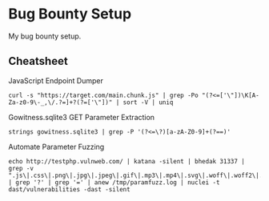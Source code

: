 # Bug Bounty Setup

My bug bounty setup.

## Cheatsheet

JavaScript Endpoint Dumper

```
curl -s "https://target.com/main.chunk.js" | grep -Po "(?<=['\"])\K[A-Za-z0-9\-_,\/.?=]+?(?=['\"])" | sort -V | uniq
```

Gowitness.sqlite3 GET Parameter Extraction

```
strings gowitness.sqlite3 | grep -P '(?<=\?)[a-zA-Z0-9]+(?==)'
```

Automate Parameter Fuzzing
```
echo http://testphp.vulnweb.com/ | katana -silent | bhedak 31337 | grep -v ".js\|.css\|.png\|.jpg\|.jpeg\|.gif\|.mp3\|.mp4\|.svg\|.woff\|.woff2\|.etf\|.eof\|.otf\|.css\|.exe\|.ttf\|.eot" | grep '?' | grep '=' | anew /tmp/paramfuzz.log | nuclei -t dast/vulnerabilities -dast -silent
```
